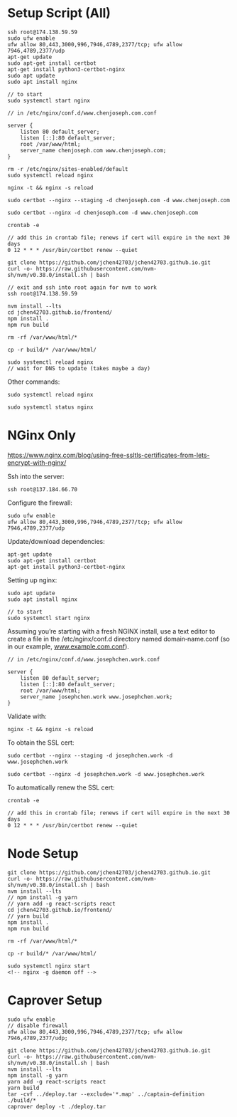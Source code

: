 # Setup Script (All)

```
ssh root@174.138.59.59
sudo ufw enable
ufw allow 80,443,3000,996,7946,4789,2377/tcp; ufw allow 7946,4789,2377/udp
apt-get update
sudo apt-get install certbot
apt-get install python3-certbot-nginx
sudo apt update
sudo apt install nginx

// to start
sudo systemctl start nginx

// in /etc/nginx/conf.d/www.chenjoseph.com.conf

server {
    listen 80 default_server;
    listen [::]:80 default_server;
    root /var/www/html;
    server_name chenjoseph.com www.chenjoseph.com;
}

rm -r /etc/nginx/sites-enabled/default
sudo systemctl reload nginx

nginx -t && nginx -s reload

sudo certbot --nginx --staging -d chenjoseph.com -d www.chenjoseph.com

sudo certbot --nginx -d chenjoseph.com -d www.chenjoseph.com

crontab -e

// add this in crontab file; renews if cert will expire in the next 30 days
0 12 * * * /usr/bin/certbot renew --quiet

git clone https://github.com/jchen42703/jchen42703.github.io.git
curl -o- https://raw.githubusercontent.com/nvm-sh/nvm/v0.38.0/install.sh | bash

// exit and ssh into root again for nvm to work
ssh root@174.138.59.59

nvm install --lts
cd jchen42703.github.io/frontend/
npm install .
npm run build

rm -rf /var/www/html/*

cp -r build/* /var/www/html/

sudo systemctl reload nginx
// wait for DNS to update (takes maybe a day)
```

Other commands:

```
sudo systemctl reload nginx

sudo systemctl status nginx
```

# NGinx Only

https://www.nginx.com/blog/using-free-ssltls-certificates-from-lets-encrypt-with-nginx/

Ssh into the server:

```
ssh root@137.184.66.70
```

Configure the firewall:

```
sudo ufw enable
ufw allow 80,443,3000,996,7946,4789,2377/tcp; ufw allow 7946,4789,2377/udp
```

Update/download dependencies:

```
apt-get update
sudo apt-get install certbot
apt-get install python3-certbot-nginx
```

Setting up nginx:

```
sudo apt update
sudo apt install nginx

// to start
sudo systemctl start nginx
```

Assuming you’re starting with a fresh NGINX install, use a text editor to create a file in the /etc/nginx/conf.d directory named domain‑name.conf (so in our example, www.example.com.conf).

```
// in /etc/nginx/conf.d/www.josephchen.work.conf

server {
    listen 80 default_server;
    listen [::]:80 default_server;
    root /var/www/html;
    server_name josephchen.work www.josephchen.work;
}
```

Validate with:

```
nginx -t && nginx -s reload
```

To obtain the SSL cert:

```
sudo certbot --nginx --staging -d josephchen.work -d www.josephchen.work

sudo certbot --nginx -d josephchen.work -d www.josephchen.work
```

To automatically renew the SSL cert:

```
crontab -e

// add this in crontab file; renews if cert will expire in the next 30 days
0 12 * * * /usr/bin/certbot renew --quiet
```

# Node Setup

```
git clone https://github.com/jchen42703/jchen42703.github.io.git
curl -o- https://raw.githubusercontent.com/nvm-sh/nvm/v0.38.0/install.sh | bash
nvm install --lts
// npm install -g yarn
// yarn add -g react-scripts react
cd jchen42703.github.io/frontend/
// yarn build
npm install .
npm run build

rm -rf /var/www/html/*

cp -r build/* /var/www/html/

sudo systemctl nginx start
<!-- nginx -g daemon off -->
```

# Caprover Setup

```
sudo ufw enable
// disable firewall
ufw allow 80,443,3000,996,7946,4789,2377/tcp; ufw allow 7946,4789,2377/udp;

git clone https://github.com/jchen42703/jchen42703.github.io.git
curl -o- https://raw.githubusercontent.com/nvm-sh/nvm/v0.38.0/install.sh | bash
nvm install --lts
npm install -g yarn
yarn add -g react-scripts react
yarn build
tar -cvf ../deploy.tar --exclude='*.map' ../captain-definition ./build/*
caprover deploy -t ./deploy.tar
```

